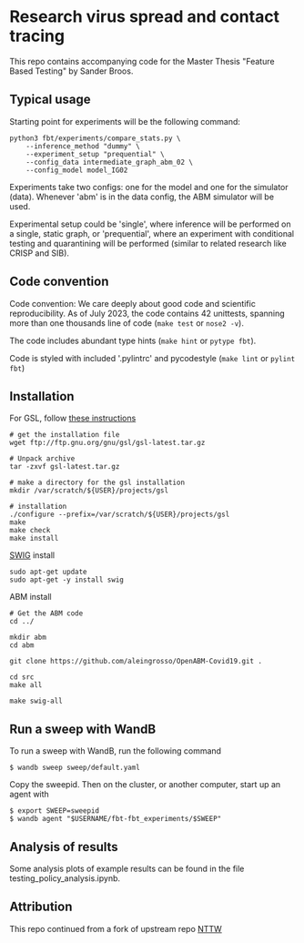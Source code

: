 # Research virus spread and contact tracing

This repo contains accompanying code for the Master Thesis "Feature Based Testing" by Sander Broos.

## Typical usage

Starting point for experiments will be the following command:

```
python3 fbt/experiments/compare_stats.py \
    --inference_method "dummy" \
    --experiment_setup "prequential" \
    --config_data intermediate_graph_abm_02 \
    --config_model model_IG02
```

Experiments take two configs: one for the model and one for the simulator (data).
Whenever 'abm' is in the data config, the ABM simulator will be used.

Experimental setup could be 'single', where inference will be performed on a single, static graph, or 'prequential',
where an experiment with conditional testing and quarantining will be performed (similar to related research like CRISP and SIB).

## Code convention

Code convention: We care deeply about good code and scientific reproducibility. As of July 2023, the code contains
42 unittests, spanning more than one thousands line of code (`make test` or `nose2 -v`).

The code includes abundant type hints (`make hint` or `pytype fbt`).

Code is styled with included '.pylintrc' and pycodestyle (`make lint` or `pylint fbt`)

## Installation

For GSL, follow [these instructions](https://coral.ise.lehigh.edu/jild13/2016/07/11/hello/)

```
# get the installation file
wget ftp://ftp.gnu.org/gnu/gsl/gsl-latest.tar.gz

# Unpack archive
tar -zxvf gsl-latest.tar.gz

# make a directory for the gsl installation
mkdir /var/scratch/${USER}/projects/gsl

# installation
./configure --prefix=/var/scratch/${USER}/projects/gsl
make
make check
make install
```

[SWIG](https://www.swig.org/) install
```
sudo apt-get update
sudo apt-get -y install swig
```

ABM install
```
# Get the ABM code
cd ../

mkdir abm
cd abm

git clone https://github.com/aleingrosso/OpenABM-Covid19.git .

cd src
make all

make swig-all
```

## Run a sweep with WandB
To run a sweep with WandB, run the following command

`$ wandb sweep sweep/default.yaml`

Copy the sweepid. Then on the cluster, or another computer, start up an agent with

```
$ export SWEEP=sweepid
$ wandb agent "$USERNAME/fbt-fbt_experiments/$SWEEP"
```

## Analysis of results
Some analysis plots of example results can be found in the file testing_policy_analysis.ipynb.

## Attribution

This repo continued from a fork of upstream repo [NTTW](https://github.com/QUVA-Lab/nttw)